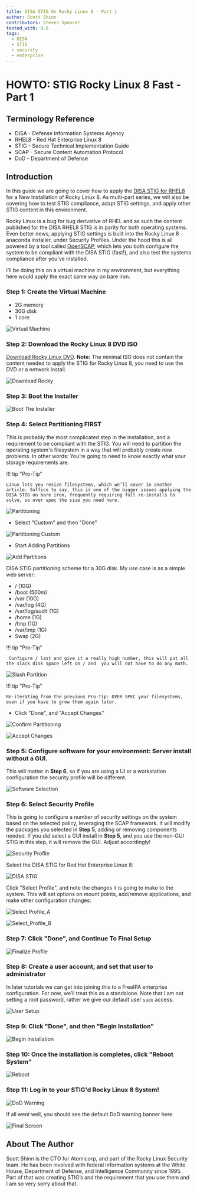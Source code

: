 ```yaml
---
title: DISA STIG On Rocky Linux 8 - Part 1
author: Scott Shinn
contributors: Steven Spencer
tested_with: 8.6
tags:
  - DISA
  - STIG
  - security
  - enterprise
---
```


# HOWTO: STIG Rocky Linux 8 Fast - Part 1

## Terminology Reference

* DISA - Defense Information Systems Agency
* RHEL8 - Red Hat Enterprise Linux 8
* STIG - Secure Technical Implementation Guide
* SCAP - Secure Content Automation Protocol
* DoD - Department of Defense

## Introduction

In this guide we are going to cover how to apply the [DISA STIG for RHEL8](https://www.stigviewer.com/stig/red_hat_enterprise_linux_8/) for a New Installation of Rocky Linux 8. As multi-part series, we will also be covering how to test STIG compliance, adapt STIG settings, and apply other STIG content in this environment.

Rocky Linux is a bug for bug derivative of RHEL and as such the content published for the DISA RHEL8 STIG is in parity for both operating systems.  Even better news, applying STIG settings is built into the Rocky Linux 8 anaconda installer, under Security Profiles.  Under the hood this is all powered by a tool called [OpenSCAP](https://www.open-scap.org/), which lets you both configure the system to be compliant with the DISA STIG (fast!), and also test the systems compliance after you’ve installed.

I’ll be doing this on a virtual machine in my environment, but everything here would apply the exact same way on bare iron.

### Step 1: Create the Virtual Machine

* 2G memory
* 30G disk
* 1 core

![Virtual Machine](images/disa_stig_pt1_img1.jpg)

### Step 2: Download the Rocky Linux 8 DVD ISO

[Download Rocky Linux DVD](https://download.rockylinux.org/pub/rocky/8/isos/x86_64/Rocky-8.6-x86_64-dvd1.iso).  **Note:** The minimal ISO does not contain the content needed to apply the STIG for Rocky Linux 8, you need to use the DVD or a network install.

![Download Rocky](images/disa_stig_pt1_img2.jpg)

### Step 3: Boot the Installer

![Boot The Installer](images/disa_stig_pt1_img3.jpg)

### Step 4: Select Partitioning FIRST

This is probably the most complicated step in the installation, and a requirement to be compliant with the STIG. You will need to partition the operating system's filesystem in a way that will probably create new problems. In other words: You’re going to need to know exactly what your storage requirements are.

!!! tip "Pro-Tip"

    Linux lets you resize filesystems, which we’ll cover in another article. Suffice to say, this is one of the bigger issues applying the DISA STIG on bare iron, frequently requiring full re-installs to solve, so over spec the size you need here.

![Partitioning](images/disa_stig_pt1_img4.jpg)

* Select "Custom" and then "Done"

![Partitioning Custom](images/disa_stig_pt1_img5.jpg)

* Start Adding Partitions

![Add Partitions](images/disa_stig_pt1_img6.jpg)

DISA STIG partitioning scheme for a 30G disk. My use case is as a simple web server:

* /  (10G)
* /boot (500m)
* /var (10G)
* /var/log (4G)
* /var/log/audit (1G)
* /home (1G)
* /tmp  (1G)
* /var/tmp (1G)
* Swap (2G)

!!! tip "Pro-Tip"

     Configure / last and give it a really high number, this will put all the slack disk space left on / and  you will not have to do any math.

![Slash Partition](images/disa_stig_pt1_img7.jpg)

!!! tip "Pro-Tip"

    Re-iterating from the previous Pro-Tip: OVER SPEC your filesystems, even if you have to grow them again later.

* Click "Done", and "Accept Changes"

![Confirm Partitioning](images/disa_stig_pt1_img8.jpg)

![Accept Changes](images/disa_stig_pt1_img9.jpg)

### Step 5: Configure software for your environment: Server install without a GUI.

This will matter in **Step 6**, so if you are using a UI or a workstation configuration the security profile will be different.

![Software Selection](images/disa_stig_pt1_img10.jpg)

### Step 6: Select Security Profile

This is going to configure a number of security settings on the system based on the selected policy, leveraging the SCAP framework. It will modify the packages you selected in **Step 5**, adding or removing components needed.  If you _did_ select a GUI install in **Step 5**, and you use the non-GUI STIG in this step, it will remove the GUI. Adjust accordingly!

![Security Profile](images/disa_stig_pt1_img11.jpg)

Select the DISA STIG for Red Hat Enterprise Linux 8:

![DISA STIG](images/disa_stig_pt1_img12.jpg)

Click "Select Profile", and note the changes it is going to make to the system. This will set options on mount points, add/remove applications, and make other configuration changes:

![Select Profile_A](images/disa_stig_pt1_img13.jpg)

![Select_Profile_B](images/disa_stig_pt1_img14.jpg)

### Step 7: Click "Done", and Continue To Final Setup

![Finalize Profile](images/disa_stig_pt1_img15.jpg)

### Step 8: Create a user account, and set that user to administrator

In later tutorials we can get into joining this to a FreeIPA enterprise configuration. For now, we’ll treat this as a standalone. Note that I am not setting a root password, rather we give our default user `sudo` access.

![User Setup](images/disa_stig_pt1_img16.jpg)

### Step 9: Click "Done", and then "Begin Installation"

![Begin Installation](images/disa_stig_pt1_img17.jpg)

### Step 10: Once the installation is completes, click "Reboot System"

![Reboot](images/disa_stig_pt1_img18.jpg)

### Step 11: Log in to your STIG'd Rocky Linux 8 System!

![DoD Warning](images/disa_stig_pt1_img19.jpg)

If all went well, you should see the default DoD warning banner here.

![Final Screen](images/disa_stig_pt1_img20.jpg)

## About The Author

Scott Shinn is the CTO for Atomicorp, and part of the Rocky Linux Security team. He has been involved with federal information systems at the White House, Department of Defense, and Intelligence Community since 1995. Part of that was creating STIG’s and the requirement that you use them and I am so very sorry about that.
